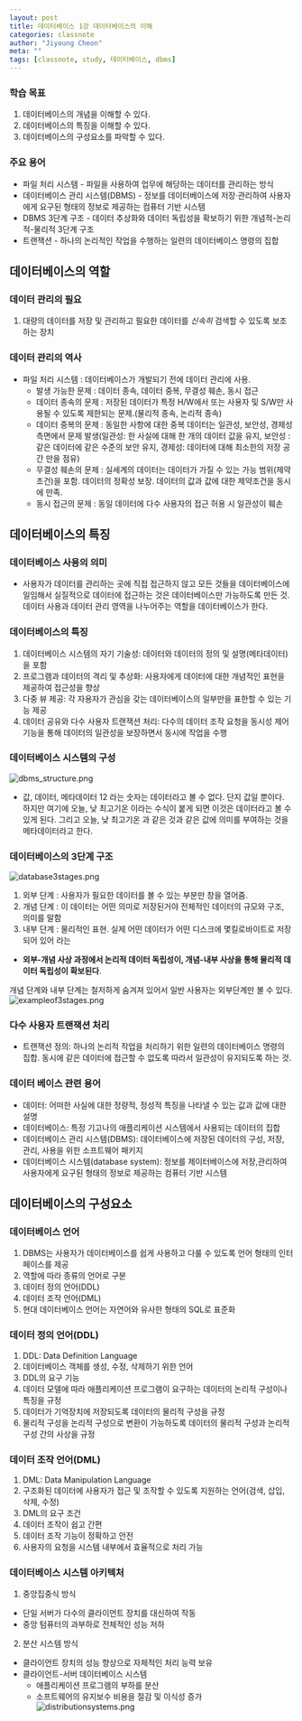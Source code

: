 ```yaml
---
layout: post
title: 데이터베이스 1강 데이터베이스의 이해
categories: classnote
author: "Jiyoung Cheon"
meta: ""
tags: [classnote, study, 데이터베이스, dbms]
---
```


### 학습 목표

1. 데이터베이스의 개념을 이해할 수 있다.
2. 데이터베이스의 특징을 이해할 수 있다.
3. 데이터베이스의 구성요소를 파악할 수 있다.

### 주요 용어

* 파일 처리 시스템 - 파일을 사용하여 업무에 해당하는 데이터를 관리하는 방식
* 데이터베이스 관리 시스템(DBMS) - 정보를 데이터베이스에 저장·관리하여 사용자에게 요구된 형태의 정보로 제공하는 컴퓨터 기반 시스템
* DBMS 3단계 구조 - 데이터 추상화와 데이터 독립성을 확보하기 위한 개념적-논리적-물리적 3단계 구조
* 트랜잭션 - 하나의 논리적인 작업을 수행하는 일련의 데이터베이스 명령의 집합

## 데이터베이스의 역할
### 데이터 관리의 필요
1. 대량의 데이터를 저장 및 관리하고 필요한 데이터를 *신속히* 검색할 수 있도록 보조하는 장치

### 데이터 관리의 역사
* 파일 처리 시스템 : 데이터베이스가 개발되기 전에 데이터 관리에 사용.
  * 발생 가능한 문제 : 데이터 종속, 데이터 중복, 무결성 훼손, 동시 접근
  * 데이터 종속의 문제 : 저장된 데이터가 특정 H/W에서 또는 사용자 및 S/W만 사용될 수 있도록 제한되는 문제.(물리적 종속, 논리적 종속)
  * 데이터 중복의 문제 : 동일한 사항에 대한 중복 데이터는 일관성, 보안성, 경제성 측면에서 문제 발생(일관성: 한 사실에 대해 한 개의 데이터 값을 유지, 보안성 : 같은 데이터에 같은 수준의 보안 유지, 경제성: 데이터에 대해 최소한의 저장 공간 만을 점유)
  * 무결성 훼손의 문제 : 실세계의 데이터는 데이터가 가질 수 있는 가능 범위(제약조건)을 포함. 데이터의 정확성 보장. 데이터의 값과 값에 대한 제약조건을 동시에 만족.
  * 동시 접근의 문제 : 동일 데이터에 다수 사용자의 접근 허용 시 일관성이 훼손

## 데이터베이스의 특징
### 데이터베이스 사용의 의미
* 사용자가 데이터를 관리하는 곳에 직접 접근하지 않고 모든 것들을 데이터베이스에 일임해서 실질적으로 데이터에 접근하는 것은 데이터베이스만 가능하도록 만든 것. 데이터 사용과 데이터 관리 영역을 나누어주는 역할을 데이터베이스가 한다.

### 데이터베이스의 특징
1. 데이터베이스 시스템의 자기 기술성: 데이터와 데이터의 정의 및 설명(메타데이터)을 포함
2. 프로그램과 데이터의 격리 및 추상화: 사용자에게 데이터에 대한 개념적인 표현을 제공하여 접근성을 향상
3. 다중 뷰 제공: 각 자용자가 관심을 갖는 데이터베이스의 일부만을 표한할 수 있는 기능 제공
4. 데이터 공유와 다수 사용자 트랜잭션 처리: 다수의 데이터 조작 요청을 동시성 제어 기능을 통해 데이터의 일관성을 보장하면서 동시에 작업을 수행

### 데이터베이스 시스템의 구성
![dbms_structure.png](/assets/images/dbms_structure.png)
* 값, 데이터, 메타데이터
12 라는 숫자는 데이터라고 볼 수 없다. 단지 값일 뿐이다. 하지만 여기에 오늘, 낮 최고기온 이라는 수식이 붙게 되면 이것은 데이터라고 볼 수 있게 된다. 그리고 오늘, 낮 최고기온 과 같은 것과 같은 값에 의미를 부여하는 것을 메타데이터라고 한다.

### 데이터베이스의 3단계 구조
![database3stages.png](/assets/images/database3stages.png)

1. 외부 단계 : 사용자가 필요한 데이터를 볼 수 있는 부분만 창을 열어줌.
2. 개념 단계 : 이 데이터는 어떤 의미로 저장된거야 전체적인 데이터의 규모와 구조, 의미를 말함
3. 내부 단계 : 물리적인 표현. 실제 어떤 데이터가 어떤 디스크에 몇킬로바이트로 저장되어 있어 라는

* **외부-개념 사상 과정에서 논리적 데이터 독립성이, 개념-내부 사상을 통해 물리적 데이터 독립성이 확보된다**.

개념 단계와 내부 단계는 철저하게 숨겨져 있어서 일반 사용자는 외부단계만 볼 수 있다.
![exampleof3stages.png](/assets/images/exampleof3stages.png)

### 다수 사용자 트랜잭션 처리
* 트랜잭션 정의: 하나의 논리적 작업을 처리하기 위한 일련의 데이터베이스 명령의 집합. 동시에 같은 데이터에 접근할 수 없도록 따라서 일관성이 유지되도록 하는 것.

### 데이터 베이스 관련 용어
* 데이터: 어떠한 사실에 대한 정량적, 정성적 특징을 나타낼 수 있는 값과 값에 대한 설명
* 데이터베이스: 특정 기고나의 애플리케이션 시스템에서 사용되는 데이터의 집합
* 데이터베이스 관리 시스템(DBMS): 데이터베이스에 저장된 데이터의 구성, 저장, 관리, 사용을 위한 소프트웨어 패키지
* 데이터베이스 시스템(database system): 정보를 제이터베이스에 저장,관리하여 사용자에게 요구된 형태의 정보로 제공하는 컴퓨터 기반 시스템

## 데이터베이스의 구성요소
### 데이터베이스 언어
1. DBMS는 사용자가 데이터베이스를 쉽게 사용하고 다룰 수 있도록 언어 형태의 인터페이스를 제공
2. 역할에 따라 종류의 언어로 구분
  1. 데이터 정의 언어(DDL)
  2. 데이터 조작 언어(DML)
3. 현대 데이터베이스 언어는 자연어와 유사한 형태의 SQL로 표준화

### 데이터 정의 언어(DDL)
1. DDL: Data Definition Language
2. 데이터베이스 객체를 생성, 수정, 삭제하기 위한 언어
3. DDL의 요구 기능
  1. 데이터 모델에 따라 애플리케이션 프로그램이 요구하는 데이터의 논리적 구성이나 특징을 규정
  2. 데이터가 기억장치에 저장되도록 데이터의 물리적 구성을 규정
  3. 물리적 구성을 논리적 구성으로 변환이 가능하도록 데이터의 물리적 구성과 논리적 구성 간의 사상을 규정

### 데이터 조작 언어(DML)
1. DML: Data Manipulation Language
2. 구조화된 데이터에 사용자가 접근 및 조작할 수 있도록 지원하는 언어(검색, 삽입, 삭제, 수정)
3. DML의 요구 조건
  1. 데이터 조작이 쉽고 간편
  2. 데이터 조작 기능이 정확하고 안전
  3. 사용자의 요청을 시스템 내부에서 효율적으로 처리 가능

### 데이터베이스 시스템 아키텍처
1. 중앙집중식 방식
* 단일 서버가 다수의 클라이언트 장치를 대신하여 작동
* 중앙 텀퓨터의 과부하로 전체적인 성능 저하
2. 분산 시스템 방식
* 클라이언트 장치의 성능 향상으로 자체적인 처리 능력 보유
* 클라이언트-서버 데이터베이스 시스템
  * 애플리케이션 프로그램의 부하를 분산
  * 소프트웨어의 유지보수 비용을 절감 및 이식성 증가
![distributionsystems.png](/assets/images/distributionsystems.png)
